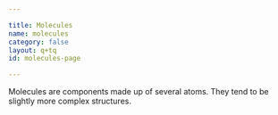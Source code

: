 ```yaml
---

title: Molecules
name: molecules
category: false
layout: q+tq
id: molecules-page

---
```


<p class="lead">Molecules are components made up of several atoms. They tend to be slightly more complex structures.</p>